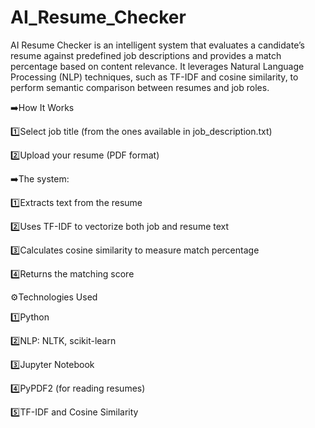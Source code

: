 # AI_Resume_Checker
AI Resume Checker is an intelligent system that evaluates a candidate’s resume against predefined job descriptions and provides a match percentage based on content relevance. It leverages Natural Language Processing (NLP) techniques, such as TF-IDF and cosine similarity, to perform semantic comparison between resumes and job roles.

➡️How It Works

1️⃣Select job title (from the ones available in job_description.txt)

2️⃣Upload your resume (PDF format)


➡️The system:

1️⃣Extracts text from the resume

2️⃣Uses TF-IDF to vectorize both job and resume text

3️⃣Calculates cosine similarity to measure match percentage

4️⃣Returns the matching score


⚙Technologies Used

1️⃣Python 

2️⃣NLP: NLTK, scikit-learn

3️⃣Jupyter Notebook

4️⃣PyPDF2 (for reading resumes)

5️⃣TF-IDF and Cosine Similarity




